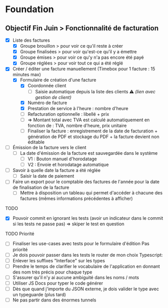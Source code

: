 # Foundation

## Objectif Fin Juin > Fonctionnalité de facturation

- [x] Liste des factures
  - [x] Groupe brouillon > pour voir ce qu'il reste à créer
  - [x] Groupe finalisées > pour voir qu'est-ce qu'il y a émettre
  - [x] Groupe émises > pour voir ce qu'y n'a pas encore été payé
  - [x] Groupe réglées > pour voir tout ce qui a été réglé
- [x] Créer / éditer une facture manuellement (Timebox pour 1 facture : 15 minutes max)
  - [x] Formulaire de création d'une facture
    - [x] Coordonnée client
      - [ ] Saisie automatique depuis la liste des clients ⚠ _(lien avec gestion de client)_
    - [x] Numéro de facture
    - [x] Prestation de service à l'heure : nombre d'heure
    - [ ] Refacturation optionnelle : libellé + prix
    - [ ] => Montant total avec TVA est calculé automatiquement en fonction de : TVA, nombre d'heure, prix unitaire
    - [ ] Finaliser la facture : enregistrement de la date de facturation + génération de PDF et stockage du PDF + la facture devient non éditable
- [ ] Émission de la facture vers le client
  - [ ] La date d'émission de la facture est sauvegardée dans le système
    - [ ] V1 : Bouton manuel d'horodatage
    - [ ] V2 : Envoie et horodatage automatique
- [ ] Savoir à quelle date la facture a été réglée
  - [ ] Saisir la date de paiement
- [ ] Faire un export pour le comptable des factures de l'année pour la date de finalisation de la facture
  - [ ] Mettre à disposition un tableau qui permet d'accéder à chacune des factures (mêmes informations précédentes à afficher)

TODO

- [x] Pouvoir commit en ignorant les tests (avoir un indicateur dans le commit si les tests ne passe pas)
      => skiper le test en question

TODO
Priorité

- [ ] Finaliser les use-cases avec tests pour le formulaire d'édition
      Pas priorité
- [ ] Je dois pouvoir passer dans les tests le router de mon choix
      Typescript:
- [ ] Enlever les suffixes "Interface" sur les types
- [ ] Prendre le temps de clarifier le vocabulaire de l'application en donnant des nom très précis pour chaque type
- [ ] S'assurer qu'il n'y ai aucune ambiguité dans les noms / mots
- [ ] Utiliser JS Docs pour typer le code générer
- [ ] Dès que quand j'importe du JSON externe, je dois valider le type avec un typeguarde (plus tard)
- [ ] Ne pas partir dans des énormes tunnels
